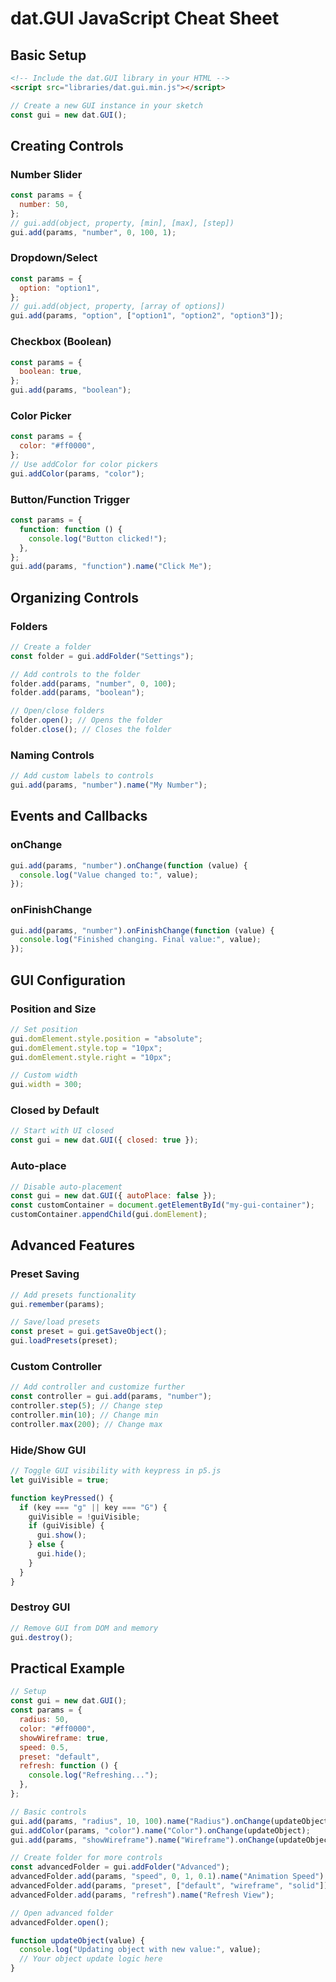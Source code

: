 # dat.GUI JavaScript Cheat Sheet

## Basic Setup

```html
<!-- Include the dat.GUI library in your HTML -->
<script src="libraries/dat.gui.min.js"></script>
```

```javascript
// Create a new GUI instance in your sketch
const gui = new dat.GUI();
```

## Creating Controls

### Number Slider

```javascript
const params = {
  number: 50,
};
// gui.add(object, property, [min], [max], [step])
gui.add(params, "number", 0, 100, 1);
```

### Dropdown/Select

```javascript
const params = {
  option: "option1",
};
// gui.add(object, property, [array of options])
gui.add(params, "option", ["option1", "option2", "option3"]);
```

### Checkbox (Boolean)

```javascript
const params = {
  boolean: true,
};
gui.add(params, "boolean");
```

### Color Picker

```javascript
const params = {
  color: "#ff0000",
};
// Use addColor for color pickers
gui.addColor(params, "color");
```

### Button/Function Trigger

```javascript
const params = {
  function: function () {
    console.log("Button clicked!");
  },
};
gui.add(params, "function").name("Click Me");
```

## Organizing Controls

### Folders

```javascript
// Create a folder
const folder = gui.addFolder("Settings");

// Add controls to the folder
folder.add(params, "number", 0, 100);
folder.add(params, "boolean");

// Open/close folders
folder.open(); // Opens the folder
folder.close(); // Closes the folder
```

### Naming Controls

```javascript
// Add custom labels to controls
gui.add(params, "number").name("My Number");
```

## Events and Callbacks

### onChange

```javascript
gui.add(params, "number").onChange(function (value) {
  console.log("Value changed to:", value);
});
```

### onFinishChange

```javascript
gui.add(params, "number").onFinishChange(function (value) {
  console.log("Finished changing. Final value:", value);
});
```

## GUI Configuration

### Position and Size

```javascript
// Set position
gui.domElement.style.position = "absolute";
gui.domElement.style.top = "10px";
gui.domElement.style.right = "10px";

// Custom width
gui.width = 300;
```

### Closed by Default

```javascript
// Start with UI closed
const gui = new dat.GUI({ closed: true });
```

### Auto-place

```javascript
// Disable auto-placement
const gui = new dat.GUI({ autoPlace: false });
const customContainer = document.getElementById("my-gui-container");
customContainer.appendChild(gui.domElement);
```

## Advanced Features

### Preset Saving

```javascript
// Add presets functionality
gui.remember(params);

// Save/load presets
const preset = gui.getSaveObject();
gui.loadPresets(preset);
```

### Custom Controller

```javascript
// Add controller and customize further
const controller = gui.add(params, "number");
controller.step(5); // Change step
controller.min(10); // Change min
controller.max(200); // Change max
```

### Hide/Show GUI

```javascript
// Toggle GUI visibility with keypress in p5.js
let guiVisible = true;

function keyPressed() {
  if (key === "g" || key === "G") {
    guiVisible = !guiVisible;
    if (guiVisible) {
      gui.show();
    } else {
      gui.hide();
    }
  }
}
```

### Destroy GUI

```javascript
// Remove GUI from DOM and memory
gui.destroy();
```

## Practical Example

```javascript
// Setup
const gui = new dat.GUI();
const params = {
  radius: 50,
  color: "#ff0000",
  showWireframe: true,
  speed: 0.5,
  preset: "default",
  refresh: function () {
    console.log("Refreshing...");
  },
};

// Basic controls
gui.add(params, "radius", 10, 100).name("Radius").onChange(updateObject);
gui.addColor(params, "color").name("Color").onChange(updateObject);
gui.add(params, "showWireframe").name("Wireframe").onChange(updateObject);

// Create folder for more controls
const advancedFolder = gui.addFolder("Advanced");
advancedFolder.add(params, "speed", 0, 1, 0.1).name("Animation Speed");
advancedFolder.add(params, "preset", ["default", "wireframe", "solid"]).name("Preset");
advancedFolder.add(params, "refresh").name("Refresh View");

// Open advanced folder
advancedFolder.open();

function updateObject(value) {
  console.log("Updating object with new value:", value);
  // Your object update logic here
}
```
